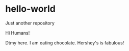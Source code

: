 # hello-world
Just another repository 

Hi Humans!

Dtmy here. I am eating chocolate. Hershey's is fabulous!
